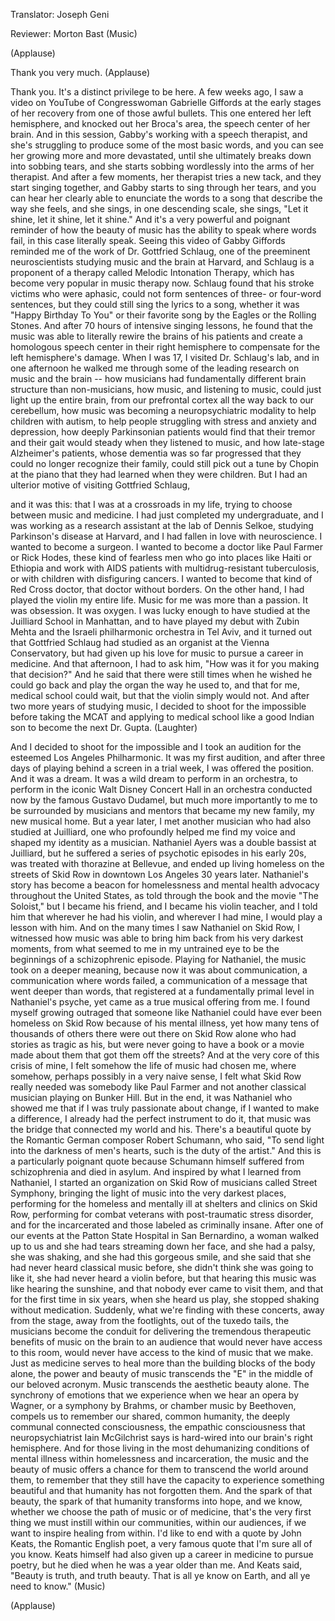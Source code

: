 

Translator: Joseph Geni

Reviewer: Morton Bast
(Music)

(Applause)

Thank you very much. 
(Applause)

Thank you. It&#39;s a distinct privilege to be here.
A few weeks ago, I saw a video on YouTube
of Congresswoman Gabrielle Giffords
at the early stages of her recovery
from one of those awful bullets.
This one entered her left hemisphere, and
knocked out her Broca&#39;s area, the speech center of her brain.
And in this session, Gabby&#39;s working with a speech therapist,
and she&#39;s struggling to produce
some of the most basic words, and you can see her
growing more and more devastated, until she ultimately
breaks down into sobbing tears, and she starts sobbing
wordlessly into the arms of her therapist.
And after a few moments, her therapist tries a new tack,
and they start singing together,
and Gabby starts to sing through her tears,
and you can hear her clearly able to enunciate
the words to a song that describe the way she feels,
and she sings, in one descending scale, she sings,
&quot;Let it shine, let it shine, let it shine.&quot;
And it&#39;s a very powerful and poignant reminder of how
the beauty of music has the ability to speak
where words fail, in this case literally speak.
Seeing this video of Gabby Giffords reminded me
of the work of Dr. Gottfried Schlaug,
one of the preeminent neuroscientists studying music and the brain at Harvard,
and Schlaug is a proponent of a therapy called
Melodic Intonation Therapy, which has become very popular in music therapy now.
Schlaug found that his stroke victims who were aphasic,
could not form sentences of three- or four-word sentences,
but they could still sing the lyrics to a song,
whether it was &quot;Happy Birthday To You&quot;
or their favorite song by the Eagles or the Rolling Stones.
And after 70 hours of intensive singing lessons,
he found that the music was able to literally rewire
the brains of his patients and create a homologous
speech center in their right hemisphere
to compensate for the left hemisphere&#39;s damage.
When I was 17, I visited Dr. Schlaug&#39;s lab, and in one afternoon
he walked me through some of the leading research
on music and the brain -- how musicians had
fundamentally different brain structure than non-musicians,
how music, and listening to music,
could just light up the entire brain, from
our prefrontal cortex all the way back to our cerebellum,
how music was becoming a neuropsychiatric modality
to help children with autism, to help people struggling
with stress and anxiety and depression,
how deeply Parkinsonian patients would find that their tremor
and their gait would steady when they listened to music,
and how late-stage Alzheimer&#39;s patients, whose dementia
was so far progressed that they could no longer recognize
their family, could still pick out a tune by Chopin
at the piano that they had learned when they were children.
But I had an ulterior motive of visiting Gottfried Schlaug,

and it was this: that I was at a crossroads in my life,
trying to choose between music and medicine.
I had just completed my undergraduate, and I was working
as a research assistant at the lab of Dennis Selkoe,
studying Parkinson&#39;s disease at Harvard, and I had fallen
in love with neuroscience. I wanted to become a surgeon.
I wanted to become a doctor like Paul Farmer or Rick Hodes,
these kind of fearless men who go into places like Haiti or Ethiopia
and work with AIDS patients with multidrug-resistant
tuberculosis, or with children with disfiguring cancers.
I wanted to become that kind of Red Cross doctor,
that doctor without borders.
On the other hand, I had played the violin my entire life.
Music for me was more than a passion. It was obsession.
It was oxygen. I was lucky enough to have studied
at the Juilliard School in Manhattan, and to have played
my debut with Zubin Mehta and the Israeli philharmonic orchestra in Tel Aviv,
and it turned out that Gottfried Schlaug
had studied as an organist at the Vienna Conservatory,
but had given up his love for music to pursue a career
in medicine. And that afternoon, I had to ask him,
&quot;How was it for you making that decision?&quot;
And he said that there were still times when he wished
he could go back and play the organ the way he used to,
and that for me, medical school could wait,
but that the violin simply would not.
And after two more years of studying music, I decided
to shoot for the impossible before taking the MCAT
and applying to medical school like a good Indian son
to become the next Dr. Gupta. 
(Laughter)

And I decided to shoot for the impossible and I took
an audition for the esteemed Los Angeles Philharmonic.
It was my first audition, and after three days of playing
behind a screen in a trial week, I was offered the position.
And it was a dream. It was a wild dream to perform
in an orchestra, to perform in the iconic Walt Disney Concert Hall
in an orchestra conducted now by the famous Gustavo Dudamel,
but much more importantly to me to be surrounded
by musicians and mentors that became my new family,
my new musical home.
But a year later, I met another musician who had also
studied at Juilliard, one who profoundly helped me
find my voice and shaped my identity as a musician.
Nathaniel Ayers was a double bassist at Juilliard, but
he suffered a series of psychotic episodes in his early 20s,
was treated with thorazine at Bellevue,
and ended up living homeless on the streets of Skid Row
in downtown Los Angeles 30 years later.
Nathaniel&#39;s story has become a beacon for homelessness
and mental health advocacy throughout the United States,
as told through the book and the movie &quot;The Soloist,&quot;
but I became his friend, and I became his violin teacher,
and I told him that wherever he had his violin,
and wherever I had mine, I would play a lesson with him.
And on the many times I saw Nathaniel on Skid Row,
I witnessed how music was able to bring him back
from his very darkest moments, from what seemed to me
in my untrained eye to be
the beginnings of a schizophrenic episode.
Playing for Nathaniel, the music took on a deeper meaning,
because now it was about communication,
a communication where words failed, a communication
of a message that went deeper than words, that registered
at a fundamentally primal level in Nathaniel&#39;s psyche,
yet came as a true musical offering from me.
I found myself growing outraged that someone
like Nathaniel could have ever been homeless on Skid Row
because of his mental illness, yet how many tens of thousands
of others there were out there on Skid Row alone
who had stories as tragic as his, but were never going to have a book or a movie
made about them that got them off the streets?
And at the very core of this crisis of mine, I felt somehow
the life of music had chosen me, where somehow,
perhaps possibly in a very naive sense, I felt what Skid Row
really needed was somebody like Paul Farmer
and not another classical musician playing on Bunker Hill.
But in the end, it was Nathaniel who showed me
that if I was truly passionate about change,
if I wanted to make a difference, I already had the perfect instrument to do it,
that music was the bridge that connected my world and his.
There&#39;s a beautiful quote
by the Romantic German composer Robert Schumann,
who said, &quot;To send light into the darkness of men&#39;s hearts,
such is the duty of the artist.&quot;
And this is a particularly poignant quote
because Schumann himself suffered from schizophrenia
and died in asylum.
And inspired by what I learned from Nathaniel,
I started an organization on Skid Row of musicians
called Street Symphony, bringing the light of music
into the very darkest places, performing
for the homeless and mentally ill at shelters and clinics
on Skid Row, performing for combat veterans
with post-traumatic stress disorder, and for the incarcerated
and those labeled as criminally insane.
After one of our events at the Patton State Hospital
in San Bernardino, a woman walked up to us
and she had tears streaming down her face,
and she had a palsy, she was shaking,
and she had this gorgeous smile, and she said
that she had never heard classical music before,
she didn&#39;t think she was going to like it, she had never
heard a violin before, but that hearing this music was like hearing the sunshine,
and that nobody ever came to visit them, and that for the first time in six years,
when she heard us play, she stopped shaking without medication.
Suddenly, what we&#39;re finding with these concerts,
away from the stage, away from the footlights, out
of the tuxedo tails, the musicians become the conduit
for delivering the tremendous therapeutic benefits
of music on the brain to an audience that would never
have access to this room,
would never have access to the kind of music that we make.
Just as medicine serves to heal more
than the building blocks of the body alone,
the power and beauty of music transcends the &quot;E&quot;
in the middle of our beloved acronym.
Music transcends the aesthetic beauty alone.
The synchrony of emotions that we experience when we
hear an opera by Wagner, or a symphony by Brahms,
or chamber music by Beethoven, compels us to remember
our shared, common humanity, the deeply communal
connected consciousness, the empathic consciousness
that neuropsychiatrist Iain McGilchrist says is hard-wired
into our brain&#39;s right hemisphere.
And for those living in the most dehumanizing conditions
of mental illness within homelessness
and incarceration, the music and the beauty of music
offers a chance for them to transcend the world around them,
to remember that they still have the capacity to experience
something beautiful and that humanity has not forgotten them.
And the spark of that beauty, the spark of that humanity
transforms into hope,
and we know, whether we choose the path of music
or of medicine, that&#39;s the very first thing we must instill
within our communities, within our audiences,
if we want to inspire healing from within.
I&#39;d like to end with a quote by John Keats,
the Romantic English poet,
a very famous quote that I&#39;m sure all of you know.
Keats himself had also given up a career in medicine
to pursue poetry, but he died when he was a year older than me.
And Keats said, &quot;Beauty is truth, and truth beauty.
That is all ye know on Earth, and all ye need to know.&quot;
(Music)

(Applause)

